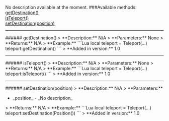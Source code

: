 No description available at the moment.
###Available methods:
[getDestination()](#getDestination{})  
[isTeleport()](#isTeleport{})  
[setDestination(position)](#setDestination{position})  


***

<a name="getDestination{}"/>
###### getDestination()
> **Description:** N/A  
> **Parameters:** None  
> **Returns:** N/A  
> **Example:** 
```Lua
local teleport = Teleport(...)
teleport:getDestination()
```
> **Added in version:** 1.0

***

<a name="isTeleport{}"/>
###### isTeleport()
> **Description:** N/A  
> **Parameters:** None  
> **Returns:** N/A  
> **Example:** 
```Lua
local teleport = Teleport(...)
teleport:isTeleport()
```
> **Added in version:** 1.0

***

<a name="setDestination{position}"/>
###### setDestination(position)
> **Description:** N/A  
> **Parameters:** <ul><li>_position_ - _No description_</li></ul>
> **Returns:** N/A  
> **Example:** 
```Lua
local teleport = Teleport(...)
teleport:setDestination(Position())
```
> **Added in version:** 1.0